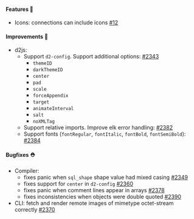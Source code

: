#### Features 🚀

- Icons: connections can include icons [#12](https://github.com/terrastruct/d2/issues/12)

#### Improvements 🧹

- d2js:
  - Support `d2-config`. Support additional options: [#2343](https://github.com/terrastruct/d2/pull/2343)
    - `themeID`
    - `darkThemeID`
    - `center`
    - `pad`
    - `scale`
    - `forceAppendix`
    - `target`
    - `animateInterval`
    - `salt`
    - `noXMLTag`
  - Support relative imports. Improve elk error handling: [#2382](https://github.com/terrastruct/d2/pull/2382)
  - Support fonts (`fontRegular`, `fontItalic`, `fontBold`, `fontSemiBold`): [#2384](https://github.com/terrastruct/d2/pull/2384)

#### Bugfixes ⛑️

- Compiler:
  - fixes panic when `sql_shape` shape value had mixed casing [#2349](https://github.com/terrastruct/d2/pull/2349)
  - fixes support for `center` in `d2-config` [#2360](https://github.com/terrastruct/d2/pull/2360)
  - fixes panic when comment lines appear in arrays [#2378](https://github.com/terrastruct/d2/pull/2378)
  - fixes inconsistencies when objects were double quoted [#2390](https://github.com/terrastruct/d2/pull/2390)
- CLI: fetch and render remote images of mimetype octet-stream correctly [#2370](https://github.com/terrastruct/d2/pull/2370)
